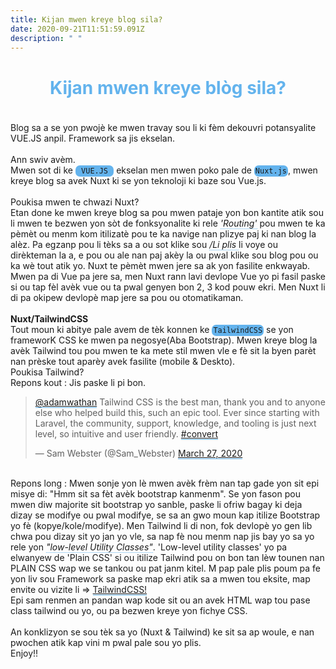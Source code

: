 ```yaml
---
title: Kijan mwen kreye blog sila?
date: 2020-09-21T11:51:59.091Z
description: " "
---
```


<div>
    <h1 class ="premye">Kijan mwen kreye blòg sila?</h1>
    <p> Blog sa a se yon pwojè ke mwen travay sou li ki fèm dekouvri potansyalite VUE.JS anpil. Framework sa jis ekselan.</br>
    <br> Ann swiv avèm. <br> Mwen sot di ke <code> VUE.JS </code> ekselan men mwen poko pale de <code>Nuxt.js</code>, mwen kreye blog sa avek Nuxt ki se yon teknoloji ki baze sou  Vue.js.</br> <br/> Poukisa mwen te chwazi Nuxt?</br> Etan done ke mwen kreye blog sa pou mwen pataje yon bon kantite atik sou li mwen te bezwen yon sòt de fonksyonalite ki rele <em>'Routing'</em> pou mwen te ka pèmèt ou menm kom itilizatè pou te ka navige nan plizye paj ki nan blog la alèz. Pa egzanp pou li tèks sa a ou sot klike sou <em>/Li plis </em> li voye ou dirèkteman la a, e pou ou ale nan paj akèy la ou pwal klike sou blog pou ou ka wè tout atik yo. Nuxt te pèmèt  mwen jere sa ak yon fasilite enkwayab. Mwen pa di Vue pa jere sa, men Nuxt rann lavi devlope Vue yo pi fasil paske si ou tap fèl avèk vue ou ta pwal genyen bon 2, 3 kod pouw ekri. Men Nuxt li di pa okipew devlopè map jere sa pou ou otomatikaman.</br> </br> 
    <strong> 
    Nuxt/TailwindCSS </strong> </br> Tout moun ki abitye pale avem de tèk konnen ke <code>TailwindCSS</code> se yon frameworK CSS ke mwen pa negosye(Aba Bootstrap).  Mwen kreye blog la avèk Tailwind tou pou mwen te ka mete stil mwen vle e fè sit la byen parèt nan prèske tout aparèy avek fasilite (mobile & Deskto). </br> Poukisa Tailwind? </br> Repons kout : Jis paske li pi bon. <blockquote class="twitter-tweet"><p lang="en" dir="ltr"><a href="https://twitter.com/adamwathan?ref_src=twsrc%5Etfw">@adamwathan</a> Tailwind CSS is the best man, thank you and to anyone else who helped build this, such an epic tool. Ever since starting with Laravel, the community, support, knowledge, and tooling is just next level, so intuitive and user friendly. <a href="https://twitter.com/hashtag/convert?src=hash&amp;ref_src=twsrc%5Etfw">#convert</a></p>&mdash; Sam Webster (@Sam_Webster) <a href="https://twitter.com/Sam_Webster/status/1243685813637902337?ref_src=twsrc%5Etfw">March 27, 2020</a></blockquote> <script async src="https://platform.twitter.com/widgets.js" charset="utf-8"></script>
    </br> Repons long : Mwen sonje yon lè mwen avèk frèm nan tap gade yon sit epi misye di: "Hmm sit sa fèt avèk bootstrap kanmenm". Se yon fason pou mwen diw majorite sit bootstrap yo sanble, paske li ofriw bagay ki deja dizay se modifye ou pwal modifye, se sa an gwo moun kap itilize Bootstrap yo fè (kopye/kole/modifye). Men Tailwind li di non, fok devlopè yo gen lib chwa pou dizay sit yo jan yo vle, sa nap fè nou menm nap jis bay yo sa yo rele yon <em> "low-level Utility Classes"</em>. 'Low-level utility classes' yo pa elwanyew de 'Plain CSS' si ou itilize Tailwind pou on bon tan lèw tounen nan PLAIN CSS wap we se tankou ou pat janm kitel. M pap pale plis poum pa fe yon liv sou Framework sa paske map ekri atik sa a mwen tou eksite, map envite ou vizite li => <a href="https://www.tailwindcss.com/" target="_blank">TailwindCSS!</a> </br> Epi sam renmen an  pandan wap kode sit ou an avek HTML wap tou pase class tailwind ou yo, ou pa bezwen kreye yon fichye CSS.</br></br> 
    An konklizyon se sou tèk sa yo (Nuxt & Tailwind) ke sit sa ap woule, e nan pwochen atik kap vini m pwal pale sou yo plis. </br>
    Enjoy!! 
    </p>

</div>

<style>

.premye{
  color:#63B3ED;
  font-weight : bold;
  font-size: 28px;
  text-align : center;
  padding-bottom : 20px;
}

em{
    border-bottom : 1px dotted #63B3ED;
}

code{
    background-color : #63B3ED;
    border-radius : 7px;
    padding: 2px; 
}

a{
     border-bottom : 1px solid #63B3ED;
}


</style>
